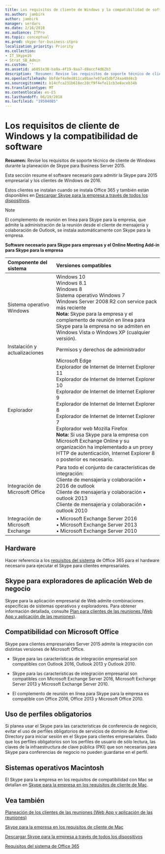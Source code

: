 ```yaml
---
title: Los requisitos de cliente de Windows y la compatibilidad de software
ms.author: jambirk
author: jambirk
manager: serdars
ms.date: 2/16/2018
ms.audience: ITPro
ms.topic: conceptual
ms.prod: skype-for-business-itpro
localization_priority: Priority
ms.collection:
- IT_Skype16
- Strat_SB_Admin
ms.custom: ''
ms.assetid: a6851e38-ba9a-4f19-9aa7-d8accf4d62b3
description: 'Resumen: Revise los requisitos de soporte técnico de cliente de Windows durante la planeación de Skype para Business Server 2015.'
ms.openlocfilehash: bbfdef4a9ed811ca0bae7e07a45dbf24aa48d4cb
ms.sourcegitcommit: b14cfca231b618ec28cf9f4efe11cb3e8aceb34b
ms.translationtype: MT
ms.contentlocale: es-ES
ms.lasthandoff: 06/19/2018
ms.locfileid: "19504085"
---
```

# <a name="windows-client-requirements-and-software-support"></a>Los requisitos de cliente de Windows y la compatibilidad de software
 
**Resumen:** Revise los requisitos de soporte técnico de cliente de Windows durante la planeación de Skype para Business Server 2015.
  
Esta sección resume el software necesario para admitir la Skype para 2015 empresarial y los clientes de Windows de 2016.
  
Estos clientes se instalan cuando se instala Office 365 y también están disponibles en [Descargar Skype para la empresa a través de todos los dispositivos](https://products.office.com/en-us/skype-for-business/download-app?tab=tabs-3).
  
> [!NOTE]
> El complemento de reunión en línea para Skype para la empresa, que admite la administración de la reunión desde el cliente de mensajería y colaboración de Outlook, se instala automáticamente con Skype para la empresa. 
  
**Software necesario para Skype para empresas y el Online Meeting Add-in para Skype para la empresa**


|**Componente del sistema**|**Versiones compatibles**|
|:-----|:-----|
|Sistema operativo Windows  <br/> |Windows 10  <br/> Windows 8.1  <br/> Windows 8  <br/> Sistema operativo Windows 7  <br/> Windows Server 2008 R2 con service pack más reciente  <br/> **Nota:** Skype para la empresa y el complemento de reunión en línea para Skype para la empresa no se admiten en Windows Vista o Windows XP (cualquier versión). <br/> |
|Instalación y actualizaciones  <br/> |Permisos y derechos de administrador  <br/> |
|Explorador  <br/> |Microsoft Edge  <br/> Explorador de Internet de Internet Explorer 11  <br/>  Explorador de Internet de Internet Explorer 10 <br/> Explorador de Internet de Internet Explorer 9  <br/> Explorador de Internet de Internet Explorer 8  <br/> Explorador de Internet de Internet Explorer 7  <br/> Explorador web Mozilla Firefox  <br/> **Nota:** Si usa Skype para la empresa con Microsoft Exchange Online y su organización ha implementado a un proxy HTTP de autenticación, Internet Explorer 8 o posterior es necesario.           |
|Integración de Microsoft Office  <br/> |Para todo el conjunto de características de integración:  <br/> Cliente de mensajería y colaboración • 2016 de outlook  <br/> Cliente de mensajería y colaboración • outlook 2013  <br/> Cliente de mensajería y colaboración • outlook 2010  <br/> |
|Integración de Microsoft Exchange  <br/> |• Microsoft Exchange Server 2016  <br/> • Microsoft Exchange Server 2013  <br/> • Microsoft Exchange Server 2010  <br/> |
   
## <a name="hardware"></a>Hardware

Hacer referencia a los [requisitos del sistema](https://products.office.com/en-us/office-system-requirements) de Office 365 para el hardware necesario para ejecutar el Skype para clientes empresariales.
  
## <a name="skype-for-business-web-app-browsers"></a>Skype para exploradores de aplicación Web de negocio

Skype para la aplicación empresarial de Web admite combinaciones específicas de sistemas operativos y exploradores. Para obtener información detallada, consulte [Plan para clientes de las reuniones (Web App y aplicación de las reuniones)](meetings-clients.md). 
  
## <a name="microsoft-office-supportability"></a>Compatibilidad con Microsoft Office

Skype para clientes empresariales Server 2015 admite la integración con distintas versiones de Microsoft Office.
  
- Skype para las características de integración empresarial son compatibles con Outlook 2016, Outlook 2013 y Outlook 2010.
    
- Skype para las características de integración empresarial son compatibles con Microsoft Exchange Server 2016, Microsoft Exchange Server 2013 y Microsoft Exchange Server 2010.
    
- El complemento de reunión en línea para Skype para la empresa es compatible con Office 2016, Office 2013 y Microsoft Office 2010.
    
## <a name="using-mandatory-profiles"></a>Uso de perfiles obligatorios

Si planea usar el Skype para las características de conferencia de negocio, evitar el uso de perfiles obligatorios de servicios de dominio de Active Directory para iniciar sesión en el Skype para clientes empresariales. Dado que los perfiles obligatorios son los perfiles de usuario de sólo lectura, las claves de la infraestructura de clave pública (PKI) que son necesarias para Skype para conferencias de negocio no pueden guardarse en el perfil. 
  
## <a name="macintosh-operating-systems"></a>Sistemas operativos Macintosh

El Skype para la empresa en los requisitos de compatibilidad con Mac se detallan en [Skype para la empresa en los requisitos de cliente de Mac](mac-requirements.md).
  
## <a name="see-also"></a>Vea también

[Planeación de los clientes de las reuniones (Web App y aplicación de las reuniones)](meetings-clients.md)
  
[Skype para la empresa en los requisitos de cliente de Mac](mac-requirements.md)

[Descargar Skype para la empresa a través de todos los dispositivos](https://products.office.com/en-us/skype-for-business/download-app?tab=tabs-3)
  
[Requisitos del sistema de Office 365](https://products.office.com/en-us/office-system-requirements)